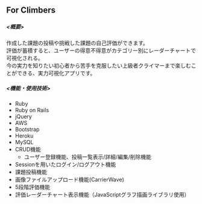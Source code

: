 ## For Climbers　
##### <概要>
作成した課題の投稿や挑戦した課題の自己評価ができます。<br>
評価が蓄積すると、ユーザーの得意不得意がカテゴリー別にレーダーチャートで可視化される。<br>
今の実力を知りたい初心者から苦手を克服したい上級者クライマーまで楽しむことができる、実力可視化アプリです。<br>

##### <機能・使用技術>
- Ruby
- Ruby on Rails
- jQuery
- AWS
- Bootstrap
- Heroku
- MySQL
- CRUD機能
  - ユーザー登録機能、投稿一覧表示/詳細/編集/削除機能
- Sessionを用いたログイン/ログアウト機能
- 課題投稿機能
- 画像ファイルアップロード機能(CarrierWave)
- 5段階評価機能
- 評価レーダーチャート表示機能（JavaScriptグラフ描画ライブラリ使用）
